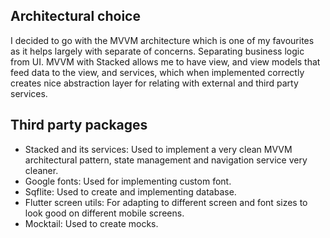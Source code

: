 ## Architectural choice

I decided to go with the MVVM architecture which is one of my favourites as it helps largely
with separate of concerns. Separating business logic from UI. MVVM with Stacked allows me to have 
view, and view models that feed data to the view, and services, which when implemented correctly
creates nice abstraction layer for relating with external and third party services.

## Third party packages

- Stacked and its services: Used to implement a very clean MVVM architectural pattern,
state management and navigation service very cleaner.
- Google fonts: Used for implementing custom font.
- Sqflite: Used to create and implementing database.
- Flutter screen utils: For adapting to different screen and font sizes to look good on different mobile screens.
- Mocktail: Used to create mocks.
